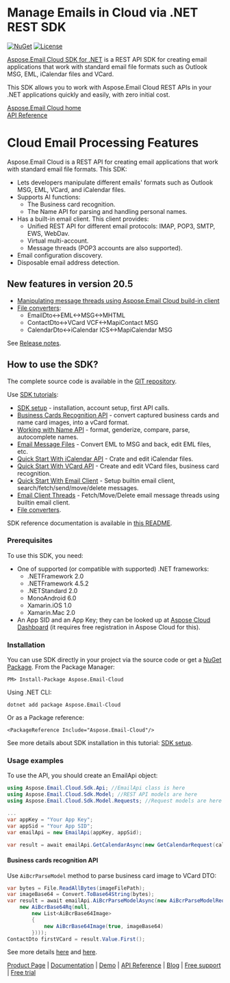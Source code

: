 # Manage Emails in Cloud via .NET REST SDK
[![NuGet](https://img.shields.io/nuget/v/Aspose.Email-Cloud.svg)](https://www.nuget.org/packages/Aspose.Email-Cloud/) [![License](https://img.shields.io/github/license/aspose-email-cloud/aspose-email-cloud-dotnet)](https://www.nuget.org/packages/Aspose.Email-Cloud/)

[Aspose.Email Cloud SDK for .NET](https://products.aspose.cloud/email/net) is a REST API SDK for creating email applications that work with standard email file formats such as Outlook MSG, EML, iCalendar files and VCard.

This SDK allows you to work with Aspose.Email Cloud REST APIs in your .NET applications quickly and easily, with zero initial cost.

[Aspose.Email Cloud home](https://products.aspose.cloud/email/family)  
[API Reference](https://apireference.aspose.cloud/email/)  

# Cloud Email Processing Features
Aspose.Email Cloud is a REST API for creating email applications that work with standard email file formats. This SDK:
- Lets developers manipulate different emails' formats such as Outlook MSG, EML, VCard, and iCalendar files.
- Supports AI functions:
    - The Business card recognition.
    - The Name API for parsing and handling personal names.
- Has a built-in email client. This client provides:
    - Unified REST API for different email protocols: IMAP, POP3, SMTP, EWS, WebDav.
    - Virtual multi-account.
    - Message threads (POP3 accounts are also supported).
- Email configuration discovery.
- Disposable email address detection.

## New features in version 20.5
- [Manipulating message threads using Aspose.Email Cloud build-in client](https://docs.aspose.cloud/display/emailcloud/Email+Client+Threads)
- [File converters](https://docs.aspose.cloud/display/emailcloud/Convert+Email%2C+Calendar+and+Contact+Files):
    - EmailDto<->EML<->MSG<->MHTML
    - ContactDto<->VCard VCF<->MapiContact MSG
    - CalendarDto<->iCalendar ICS<->MapiCalendar MSG

See [Release notes](https://docs.aspose.cloud/display/emailcloud/Aspose.Email+Cloud+20.5+Release+Notes).


## How to use the SDK?
The complete source code is available in the [GIT repository](https://github.com/aspose-email-cloud/aspose-email-cloud-dotnet/tree/master/Api).

Use [SDK tutorials](https://docs.aspose.cloud/display/emailcloud/SDK+Tutorials):
- [SDK setup](https://docs.aspose.cloud/display/emailcloud/SDK+setup) - installation, account setup, first API calls.
- [Business Cards Recognition API](https://docs.aspose.cloud/display/emailcloud/Business+Cards+Recognition+API) - convert captured business cards and name card images, into a vCard format.
- [Working with Name API](https://docs.aspose.cloud/display/emailcloud/Working+with+Name+API) - format, genderize, compare, parse, autocomplete names.
- [Email Message Files](https://docs.aspose.cloud/display/emailcloud/Email+Message+Files) - Convert EML to MSG and back, edit EML files, etc.
- [Quick Start With iCalendar API](https://docs.aspose.cloud/display/emailcloud/Quick+Start+With+iCalendar+API) - Crate and edit iCalendar files.
- [Quick Start With VCard API](https://docs.aspose.cloud/display/emailcloud/Quick+Start+With+VCard+API) - Create and edit VCard files, business card recognition.
- [Quick Start With Email Client](https://docs.aspose.cloud/display/emailcloud/Quick+Start+With+Email+Client) - Setup builtin email client, search/fetch/send/move/delete messages.
- [Email Client Threads](https://docs.aspose.cloud/display/emailcloud/Email+Client+Threads) - Fetch/Move/Delete email message threads using builtin email client.
- [File converters](https://docs.aspose.cloud/display/emailcloud/Convert+Email%2C+Calendar+and+Contact+Files).

SDK reference documentation is available in [this README](https://github.com/aspose-email-cloud/aspose-email-cloud-dotnet/blob/master/docs/README.md).

### Prerequisites

To use this SDK, you need:
- One of supported (or compatible with supported) .NET frameworks:
    - .NETFramework 2.0
    - .NETFramework 4.5.2
    - .NETStandard 2.0
    - MonoAndroid 6.0
    - Xamarin.iOS 1.0
    - Xamarin.Mac 2.0
- An App SID and an App Key; they can be looked up at [Aspose Cloud Dashboard](https://dashboard.aspose.cloud/#/apps) (it requires free registration in Aspose Cloud for this).

### Installation
You can use SDK directly in your project via the source code or get a [NuGet Package](https://www.nuget.org/packages/Aspose.Email-Cloud/).
From the Package Manager:

    PM> Install-Package Aspose.Email-Cloud

Using .NET CLI:

    dotnet add package Aspose.Email-Cloud

Or as a Package reference:

    <PackageReference Include="Aspose.Email-Cloud"/>

See more details about SDK installation in this tutorial: [SDK setup](https://docs.aspose.cloud/display/emailcloud/SDK+setup).

### Usage examples
To use the API, you should create an EmailApi object:
```csharp
using Aspose.Email.Cloud.Sdk.Api; //EmailApi class is here
using Aspose.Email.Cloud.Sdk.Model; //REST API models are here
using Aspose.Email.Cloud.Sdk.Model.Requests; //Request models are here (all API calls use corresponding request model class)

...
var appKey = "Your App Key";
var appSid = "Your App SID";
var emailApi = new EmailApi(appKey, appSid);

var result = await emailApi.GetCalendarAsync(new GetCalendarRequest(calendarFile, folder, StorageName));
```

#### Business cards recognition API

Use `AiBcrParseModel` method to parse business card image to VCard DTO:

```csharp
var bytes = File.ReadAllBytes(imageFilePath);
var imageBase64 = Convert.ToBase64String(bytes);
var result = await emailApi.AiBcrParseModelAsync(new AiBcrParseModelRequest(
    new AiBcrBase64Rq(null,
        new List<AiBcrBase64Image>
        {
            new AiBcrBase64Image(true, imageBase64)
        })));
ContactDto firstVCard = result.Value.First();
```

See more details [here](https://docs.aspose.cloud/display/emailcloud/Parse+Image+To+VCard+File) and [here](https://docs.aspose.cloud/display/emailcloud/Business+Cards+Recognition+API).

[Product Page](https://products.aspose.cloud/email/net) | [Documentation](https://docs.aspose.cloud/display/Emailcloud/Home) | [Demo](https://products.aspose.app/email/family) | [API Reference](https://apireference.aspose.cloud/email/) | [Blog](https://blog.aspose.cloud/category/email/) | [Free support](https://forum.aspose.cloud/c/email) | [Free trial](https://dashboard.aspose.cloud/#/apps)